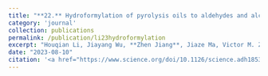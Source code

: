 ```yaml
---
title: "**22.** Hydroformylation of pyrolysis oils to aldehydes and alcohols from polyolefin waste"
category: 'journal'
collection: publications
permalink: /publication/li23hydroformylation
excerpt: "Houqian Li, Jiayang Wu, **Zhen Jiang**, Jiaze Ma, Victor M. Zavala, Clark R. Landis, Manos Mavrikakis, and George W. Huber"
date: "2023-08-10"
citation: '<a href="https://www.science.org/doi/10.1126/science.adh1853"> <span style="color: blue"><i><B>Science</B></i></span> 381 (6658), 660-666, (2023) </a>'
---
```



